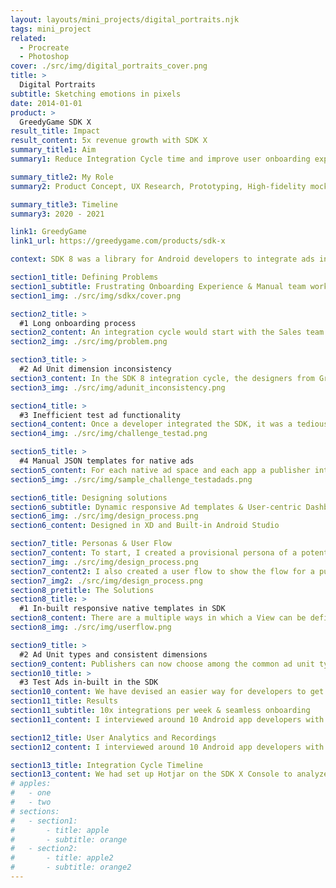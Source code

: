 ```yaml
---
layout: layouts/mini_projects/digital_portraits.njk
tags: mini_project
related:
  - Procreate
  - Photoshop
cover: ./src/img/digital_portraits_cover.png
title: >
  Digital Portraits
subtitle: Sketching emotions in pixels
date: 2014-01-01
product: >
  GreedyGame SDK X
result_title: Impact
result_content: 5x revenue growth with SDK X
summary_title1: Aim
summary1: Reduce Integration Cycle time and improve user onboarding experience

summary_title2: My Role
summary2: Product Concept, UX Research, Prototyping, High-fidelity mocks & UI Development

summary_title3: Timeline
summary3: 2020 - 2021

link1: GreedyGame
link1_url: https://greedygame.com/products/sdk-x

context: SDK 8 was a library for Android developers to integrate ads in their apps for monetization. Ads are served from multiple inventories (Google AdMob, Facebook Ads etc). The new iteration, SDK X was built to efficiently support native ad integrations for around 10K+ apps serving 1B+ Ad requests per month.

section1_title: Defining Problems
section1_subtitle: Frustrating Onboarding Experience & Manual team workflow
section1_img: ./src/img/sdkx/cover.png

section2_title: >
  #1 Long onboarding process
section2_content: An integration cycle would start with the Sales team pitching it to the publishers, once a publisher is willing to integrate the SDK in their Android app, the design team would come up with suggestions for the ad placements and mocks, post that once everyone gets on the same page, the developer would go through the Docs on the website for the instructions to integrate using Android Studio.
section2_img: ./src/img/problem.png

section3_title: >
  #2 Ad Unit dimension inconsistency
section3_content: In the SDK 8 integration cycle, the designers from GreedyGame would design mocks in Photoshop which displayed ads over the screenshots to depict how the ad designs will look like when integrated. Once the app publisher approved the placements, they would need to create ad units on the panel with an input box requesting dimensions. They did not understand what the actual values represented and how does it affect the actual ad size on Android phones.
section3_img: ./src/img/adunit_inconsistency.png

section4_title: >
  #3 Inefficient test ad functionality
section4_content: Once a developer integrated the SDK, it was a tedious task to get the sample test ads, to verify the implementation. The developers took about an hour on average to set up test ads on multiple devices. They had to verify the ad implementations such as refresh time, and loading time, debug the issues and check for design alignment. The process is different from Google's AdMob SDK and since a lot of developers were coming from those lines, this method seemed a little unusual and added to the bad user experience.
section4_img: ./src/img/challenge_testad.png

section5_title: >
  #4 Manual JSON templates for native ads
section5_content: For each native ad space and each app a publisher integrated GreedyGame SDK in, graphic designers at GreedyGame had to design a JSON template for the specific Ad Size, incorporating assets that matched the app's UI. This required a lot of man-hours and monotonous activities that could be automated.
section5_img: ./src/img/sample_challenge_testadads.png

section6_title: Designing solutions
section6_subtitle: Dynamic responsive Ad templates & User-centric Dashboard
section6_img: ./src/img/design_process.png
section6_content: Designed in XD and Built-in Android Studio

section7_title: Personas & User Flow
section7_content: To start, I created a provisional persona of a potential developer and a publisher based off the dataset of 100s of past clients that have integrated GreedyGame's SDK into their apps. They are either developers or publishers; this persona was created with assumptions and not fully research-based but it was something that I came back to throughout my project to guide my design decisions and priorities.
section7_img: ./src/img/design_process.png
section7_content2: I also created a user flow to show the flow for a publisher who wants to integrate SDK in his app. The highlighted areas represent the first 3 pain points that I will tackle in my design solutions.
section7_img2: ./src/img/design_process.png
section8_pretitle: The Solutions
section8_title: >
  #1 In-built responsive native templates in SDK
section8_content: There are a multiple ways in which a View can be defined in Android. I have designed a decision tree which selects an appropriate ad design XML on the basis of the height and width of the ad space. The size of the text, icon, button; the location of various elements are chosen automatically. This enables the developer to visualise a Test Ad as soon as it is implemented and the size and placement can be changed accordingly in no time. This saves a lot of time in the integration process.
section8_img: ./src/img/userflow.png

section9_title: >
  #2 Ad Unit types and consistent dimensions
section9_content: Publishers can now choose among the common ad unit types that they are familiar too, the width and height of which is a part of the Ad Unit description, that can be referred while implementing the Ad Unit in Android. I conducted Design sessions where the different dimensions that the Android developers are familiar with were explained to the employees at GreedyGame to bring everyone to the same page.
section10_title: >
  #3 Test Ads in-built in the SDK
section10_content: We have devised an easier way for developers to get test ads. By default, any debug build that is created from Android Studio will get sample test ads. If for some reason you want to see the test ads on a release build, you can enable the enableDebug(true) method in the AppConfig Builder as a part of the SDK initialization.
section11_title: Results
section11_subtitle: 10x integrations per week & seamless onboarding
section11_content: I interviewed around 10 Android app developers with each session lasting for about 2 hours where we asked them to do the complete integration process, where I observed them throughout the process. Users were able to understand most of the things by themselves, but I had to assist them at some points through the documentation.

section12_title: User Analytics and Recordings
section12_content: I interviewed around 10 Android app developers with each session lasting for about 2 hours where we asked them to do the complete integration process, and I observed them throughout the process. Users were able to understand most of the things by themselves, but I had to assist them at some points through the documentation.

section13_title: Integration Cycle Timeline
section13_content: We had set up Hotjar on the SDK X Console to analyze the user behaviors and understand the discoverability. Analyzing over 1800 recordings in the first month, we found that the users were able to navigate and perform the tasks on the dashboard faster as compared to the previous dashboard. A few users were unable to understand the procedure after adding the ad units as they were not used to AdMob terminologies. However, the initial target audience for SDK X were users aquatinted with AdMob hence this issue can be considered insignificant.
# apples:
#   - one
#   - two
# sections:
#   - section1:
#       - title: apple
#       - subtitle: orange
#   - section2:
#       - title: apple2
#       - subtitle: orange2
---
```

